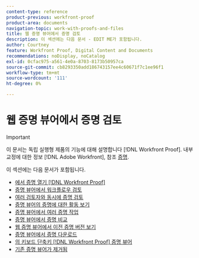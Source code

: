 ```yaml
---
content-type: reference
product-previous: workfront-proof
product-area: documents
navigation-topic: work-with-proofs-and-files
title: 웹 증명 뷰어에서 증명 검토
description: 이 섹션에는 다음 문서 - EDIT ME가 포함됩니다.
author: Courtney
feature: Workfront Proof, Digital Content and Documents
recommendations: noDisplay, noCatalog
exl-id: 0cfac975-a561-4e0a-8703-8173b50957ca
source-git-commit: cb8293350add186743157ee4c60671f7c1ee96f1
workflow-type: tm+mt
source-wordcount: '111'
ht-degree: 0%

---
```


# 웹 증명 뷰어에서 증명 검토

>[!IMPORTANT]
>
>이 문서는 독립 실행형 제품의 기능에 대해 설명합니다 [!DNL Workfront Proof]. 내부 교정에 대한 정보 [!DNL Adobe Workfront], 참조 [증명](../../../review-and-approve-work/proofing/proofing.md).

이 섹션에는 다음 문서가 포함됩니다.

* [에서 증명 열기 [!DNL Workfront Proof]](../../../workfront-proof/wp-work-proofsfiles/review-proofs-wpv/open-proof.md)
* [증명 뷰어에서 워크플로우 검토](../../../workfront-proof/wp-work-proofsfiles/review-proofs-wpv/review-workflow.md)
* [여러 검토자와 동시에 증명 검토](../../../workfront-proof/wp-work-proofsfiles/review-proofs-wpv/review-proof-with-multiple-reviewers.md)
* [증명 뷰어의 증명에 대한 활동 보기](../../../workfront-proof/wp-work-proofsfiles/review-proofs-wpv/view-activity-on-a-proof.md)
* [증명 뷰어에서 여러 증명 작업](../../../workfront-proof/wp-work-proofsfiles/review-proofs-wpv/work-with-multiple-proofs.md)
* [증명 뷰어에서 증명 비교](../../../workfront-proof/wp-work-proofsfiles/review-proofs-wpv/compare-proofs.md)
* [웹 증명 뷰어에서 이전 증명 버전 보기](../../../workfront-proof/wp-work-proofsfiles/review-proofs-wpv/view-previous-proof-versions.md)
* [증명 뷰어에서 증명 다운로드](../../../workfront-proof/wp-work-proofsfiles/review-proofs-wpv/download-proof.md)
* [의 키보드 단축키 [!DNL Workfront Proof] 증명 뷰어](../../../workfront-proof/wp-work-proofsfiles/review-proofs-wpv/keyboard-shortcuts.md)
* [기존 증명 뷰어가 제거됨](../../../workfront-proof/wp-work-proofsfiles/review-proofs-wpv/lpv-removed.md)

